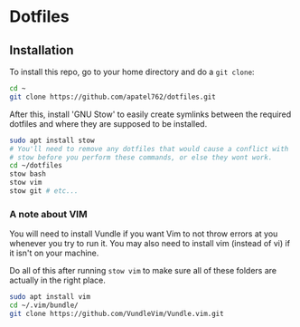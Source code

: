 # Dotfiles

## Installation
To install this repo, go to your home directory and do a `git clone`:
```Bash
cd ~
git clone https://github.com/apatel762/dotfiles.git
```

After this, install 'GNU Stow' to easily create symlinks between the required
dotfiles and where they are supposed to be installed.
```Bash
sudo apt install stow
# You'll need to remove any dotfiles that would cause a conflict with
# stow before you perform these commands, or else they wont work.
cd ~/dotfiles
stow bash
stow vim
stow git # etc...
```

### A note about VIM
You will need to install Vundle if you want Vim to not throw errors at you
whenever you try to run it. You may also need to install vim (instead of vi)
if it isn't on your machine.

Do all of this after running `stow vim` to make sure all of these folders are
actually in the right place.
```Bash
sudo apt install vim
cd ~/.vim/bundle/
git clone https://github.com/VundleVim/Vundle.vim.git
```
